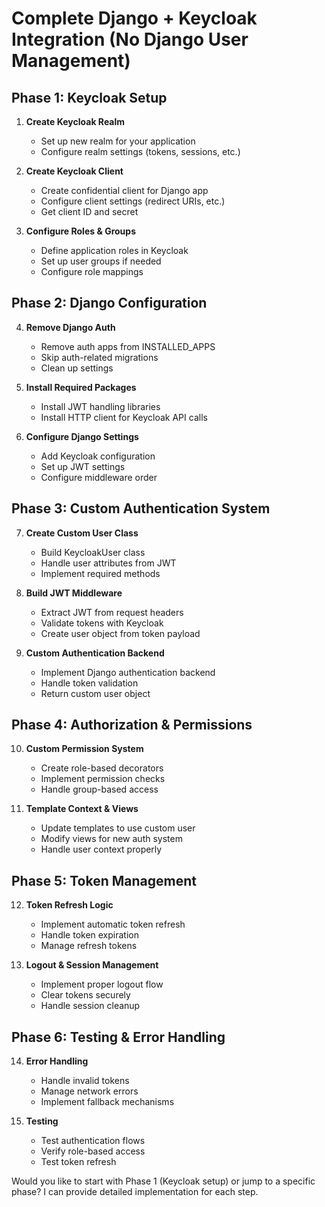 # Complete Django + Keycloak Integration (No Django User Management)

## **Phase 1: Keycloak Setup**
1. **Create Keycloak Realm**
   - Set up new realm for your application
   - Configure realm settings (tokens, sessions, etc.)

2. **Create Keycloak Client**
   - Create confidential client for Django app
   - Configure client settings (redirect URIs, etc.)
   - Get client ID and secret

3. **Configure Roles & Groups**
   - Define application roles in Keycloak
   - Set up user groups if needed
   - Configure role mappings

## **Phase 2: Django Configuration**
4. **Remove Django Auth**
   - Remove auth apps from INSTALLED_APPS
   - Skip auth-related migrations
   - Clean up settings

5. **Install Required Packages**
   - Install JWT handling libraries
   - Install HTTP client for Keycloak API calls

6. **Configure Django Settings**
   - Add Keycloak configuration
   - Set up JWT settings
   - Configure middleware order

## **Phase 3: Custom Authentication System**
7. **Create Custom User Class**
   - Build KeycloakUser class
   - Handle user attributes from JWT
   - Implement required methods

8. **Build JWT Middleware**
   - Extract JWT from request headers
   - Validate tokens with Keycloak
   - Create user object from token payload

9. **Custom Authentication Backend**
   - Implement Django authentication backend
   - Handle token validation
   - Return custom user object

## **Phase 4: Authorization & Permissions**
10. **Custom Permission System**
    - Create role-based decorators
    - Implement permission checks
    - Handle group-based access

11. **Template Context & Views**
    - Update templates to use custom user
    - Modify views for new auth system
    - Handle user context properly

## **Phase 5: Token Management**
12. **Token Refresh Logic**
    - Implement automatic token refresh
    - Handle token expiration
    - Manage refresh tokens

13. **Logout & Session Management**
    - Implement proper logout flow
    - Clear tokens securely
    - Handle session cleanup

## **Phase 6: Testing & Error Handling**
14. **Error Handling**
    - Handle invalid tokens
    - Manage network errors
    - Implement fallback mechanisms

15. **Testing**
    - Test authentication flows
    - Verify role-based access
    - Test token refresh

Would you like to start with Phase 1 (Keycloak setup) or jump to a specific phase? I can provide detailed implementation for each step.